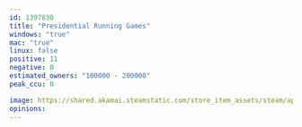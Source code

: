 ```yaml
---
id: 1397830
title: "Presidential Running Games"
windows: "true"
mac: "true"
linux: false
positive: 11
negative: 0
estimated_owners: "100000 - 200000"
peak_ccu: 0

image: https://shared.akamai.steamstatic.com/store_item_assets/steam/apps/1397830/header.jpg?t=1719197747
opinions:
---
```

